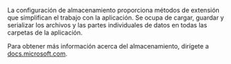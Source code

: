 ﻿La configuración de almacenamiento proporciona métodos de extensión que simplifican el trabajo con la aplicación. Se ocupa de cargar, guardar y serializar los archivos y las partes individuales de datos en todas las carpetas de la aplicación.

Para obtener más información acerca del almacenamiento, dirígete a [docs.microsoft.com](https://docs.microsoft.com/en-us/uwp/api/windows.storage.applicationdata).
